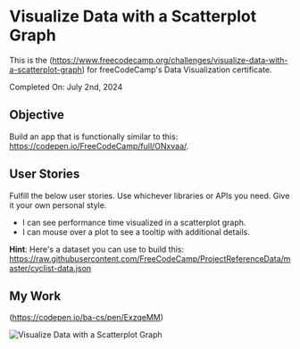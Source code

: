 # Visualize Data with a Scatterplot Graph

This is the (https://www.freecodecamp.org/challenges/visualize-data-with-a-scatterplot-graph) for freeCodeCamp's Data Visualization certificate.

Completed On: July 2nd, 2024  

## Objective

Build an app that is functionally similar to this: https://codepen.io/FreeCodeCamp/full/ONxvaa/.

## User Stories

Fulfill the below user stories. Use whichever libraries or APIs you need. Give it your own personal style.

- I can see performance time visualized in a scatterplot graph.
- I can mouse over a plot to see a tooltip with additional details.

**Hint**: Here's a dataset you can use to build this: https://raw.githubusercontent.com/FreeCodeCamp/ProjectReferenceData/master/cyclist-data.json

## My Work
(https://codepen.io/ba-cs/pen/ExzqeMM)

![Visualize Data with a Scatterplot Graph](https://codepen.io/ba-cs/pen/ExzqeMM)
